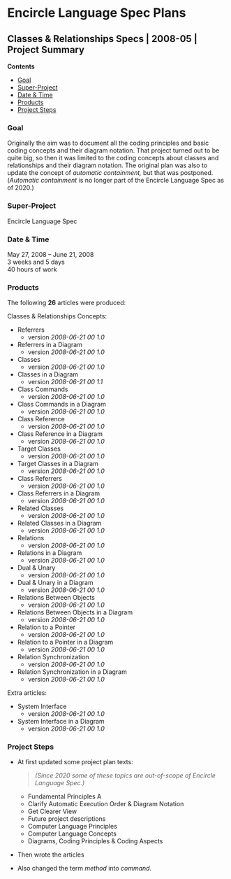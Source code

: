 ﻿Encircle Language Spec Plans
============================

Classes & Relationships Specs | 2008-05 | Project Summary
---------------------------------------------------------

__Contents__

- [Goal](#goal)
- [Super-Project](#super-project)
- [Date & Time](#date--time)
- [Products](#products)
- [Project Steps](#project-steps)

### Goal

Originally the aim was to document all the coding principles and basic coding concepts and their diagram notation. That project turned out to be quite big, so then it was limited to the coding concepts about classes and relationships and their diagram notation. The original plan was also to update the concept of *automatic containment,* but that was postponed. (*Automatic containment* is no longer part of the Encircle Language Spec as of 2020.)

### Super-Project

Encircle Language Spec

### Date & Time

May 27, 2008 – June 21, 2008  
3 weeks and 5 days  
40 hours of work  

### Products

The following __26__ articles were produced:

Classes & Relationships Concepts:

- Referrers
    - version  *2008-06-21 00  1.0*
- Referrers in a Diagram
    - version  *2008-06-21 00  1.0*
- Classes
    - version  *2008-06-21 00  1.0*
- Classes in a Diagram
    - version  *2008-06-21 00  1.1*
- Class Commands
    - version  *2008-06-21 00  1.0*
- Class Commands in a Diagram
    - version  *2008-06-21 00  1.0*
- Class Reference
    - version  *2008-06-21 00  1.0*
- Class Reference in a Diagram
    - version  *2008-06-21 00  1.0*
- Target Classes
    - version  *2008-06-21 00  1.0*
- Target Classes in a Diagram
    - version  *2008-06-21 00  1.0*
- Class Referrers
    - version  *2008-06-21 00  1.0*
- Class Referrers in a Diagram
    - version  *2008-06-21 00  1.0*
- Related Classes
    - version  *2008-06-21 00  1.0*
- Related Classes in a Diagram
    - version  *2008-06-21 00  1.0*
- Relations
    - version  *2008-06-21 00  1.0*
- Relations in a Diagram
    - version  *2008-06-21 00  1.0*
- Dual & Unary
    - version  *2008-06-21 00  1.0*
- Dual & Unary in a Diagram
    - version  *2008-06-21 00  1.0*
- Relations Between Objects
    - version  *2008-06-21 00  1.0*
- Relations Between Objects in a Diagram
    - version  *2008-06-21 00  1.0*
- Relation to a Pointer
    - version  *2008-06-21 00  1.0*
- Relation to a Pointer in a Diagram
    - version  *2008-06-21 00  1.0*
- Relation Synchronization
    - version  *2008-06-21 00  1.0*
- Relation Synchronization in a Diagram
    - version  *2008-06-21 00  1.0*

Extra articles:

- System Interface
    - version  *2008-06-21 00  1.0*
- System Interface in a Diagram
    - version  *2008-06-21 00  1.0*

### Project Steps

- At first updated some project plan texts:

    > *(Since 2020 some of these topics are out-of-scope of Encircle Language Spec.)*

    - Fundamental Principles A 
    - Clarify Automatic Execution Order & Diagram Notation
    - Get Clearer View
    - Future project descriptions
    - Computer Language Principles
    - Computer Language Concepts
    - Diagrams, Coding Principles & Coding Aspects
     
- Then wrote the articles
 
- Also changed the term *method* into *command*.